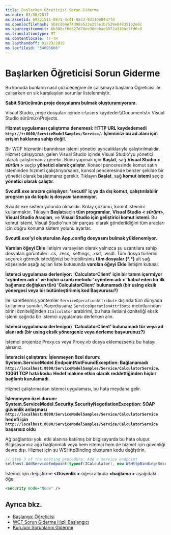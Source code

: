 ```yaml
---
title: Başlarken Öğreticisi Sorun Giderme
ms.date: 03/30/2017
ms.assetid: 69a21511-0871-4c41-9a53-93110e84d7fd
ms.openlocfilehash: 5b8cd04ef4d98e522e255e1b7529e848351b2e0c
ms.sourcegitcommit: 6b308cf6d627d78ee36dbbae8972a310ac7fd6c8
ms.translationtype: MT
ms.contentlocale: tr-TR
ms.lasthandoff: 01/23/2019
ms.locfileid: "54695666"
---
```

# <a name="troubleshooting-the-getting-started-tutorial"></a>Başlarken Öğreticisi Sorun Giderme
Bu konuda bunların nasıl çözüleceğine ile çalışmaya başlama Öğreticisi ile çalışırken en sık karşılaşılan sorunlar listelenmiştir.  
  
**Sabit Sürücümün proje dosyalarını bulmak oluşturamıyorum.**

 Visual Studio, proje dosyaları içinde c:\users kaydeder\\<user name>\Documents\\< Visual Studio sürümü\>\Projects.  
  
**Hizmet uygulaması çalıştırma denemesi: HTTP URL kaydedemedi `http://+:8000/ServiceModelSamples/Service/`.** 
 **İşleminizi bu ad alanı için erişim haklarına sahip değil.** 

 Bir WCF hizmetini barındıran işlemi yönetici ayrıcalıklarıyla çalıştırılmalıdır. Hizmet çalışıyorsa, gelen Visual Studio içinde Visual Studio'yu yönetici olarak çalıştırmanız gerekir. Bunu yapmak için **Başlat**, sağ **Visual Studio \< *sürüm* >**  seçip **yönetici olarak çalıştır**. Konsol penceresinde komut satırı isteminden hizmeti çalıştırıyorsanız, konsol penceresinde benzer şekilde bir yönetici olarak başlatmanız gerekir. Tıklayın **Başlat**, sağ **komut istemi** seçip **yönetici olarak çalıştır**.  
  
**Svcutil.exe aracını çalışılıyor: 'svcutil' iç ya da dış komut, çalıştırılabilir program ya da toplu iş dosyası tanınmıyor.**

 Svcutil.exe sistem yolunda olmalıdır. Kolay çözümü, komut istemini kullanmaktır. Tıklayın **Başlat**seçin **tüm programlar**, **Visual Studio \< *sürüm*>**,  **Visual Studio Araçları**, ve **Visual Studio için geliştirici komut istemi**. Bu komut istemi, Visual Studio'nun bir parçası olarak gönderildiğini tüm araçları için doğru konuma sistem yolunu ayarlar.  

**Svcutil.exe'yi oluşturulan App.config dosyasını bulmak yüklenemiyor.**

 **Varolan öğeyi Ekle** iletişim varsayılan olarak yalnızca şu uzantılara sahip dosyaları görüntüler: .cs, .resx, .settings, .xsd, .wsdl. Tüm dosya türlerini seçerek görmek istediğinizi belirtebilirsiniz **tüm dosyalar (\*.\*)**  alt sağ köşesinde aşağı açılan liste kutusunda **varolan öğeyi Ekle** iletişim kutusu.  


**İstemci uygulaması derleniyor: 'CalculatorClient' için bir tanım içermiyor '\<yöntem adı >' ve hiçbir uzantı metodu '\<yöntem adı >' kabul eden bir ilk bağımsız değişken türü 'CalculatorClient' bulunamadı (bir using eksik yönergesi veya bir bütünleştirilmiş kod Başvurusu?)**  

İle işaretlenmiş yöntemler `ServiceOperationAttribute` dışında tüm dünyada kullanıma sunulur. Kaçırdıysanız `ServiceOperationAttribute` metotlarından birini özniteliğinden `ICalculator` arabirimi, bu hata iletisini özniteliği eksik işlemi çağrıda bir istemci uygulaması derlerken alın.  

**İstemci uygulaması derleniyor: 'CalculatorClient' bulunamadı tür veya ad alanı adı (bir using eksik yönergeniz veya derleme başvurunuz?)**

 İstemci projenize Proxy.cs veya Proxy.vb dosya eklemezseniz bu hatayı alırsınız.  

**İstemcisi çalıştıran: İşlenmeyen özel durum: System.ServiceModel.EndpointNotFoundException: Bağlanamadı `http://localhost:8000/ServiceModelSamples/Service/CalculatorService`. 10061 TCP hata kodu: Hedef makine etkin olarak reddettiğinden hiçbir bağlantı kurulamadı.**

Hizmet çalıştırmadan istemci uygulaması, bu hata meydana gelir.  
  
**İşlenmeyen özel durum: System.ServiceModel.Security.SecurityNegotiationException: SOAP güvenlik anlaşması `http://localhost:8000/ServiceModelSamples/Service/CalculatorService` hedefi için `http://localhost:8000/ServiceModelSamples/Service/CalculatorService` başarısız oldu**  

Ağ bağlantısı yok. etki alanına katılmış bir bilgisayarda bu hata oluşur. Bilgisayarınız ağa bağlanmak veya hem istemci hem de hizmet için güvenliği devre dışı. Hizmet için şu WSHttpBinding oluşturan kodu değiştirin.  
  
```csharp
// Step 3 of the hosting procedure: Add a service endpoint  
selfhost.AddServiceEndpoint(typeof(ICalculator), new WSHttpBinding(SecurityMode.None), "CalculatorService");  
```

İstemci için değiştirme  **\<Güvenlik >** öğesi altında  **\<bağlama >** aşağıdaki öğe:  
  
```xml
<security mode="Node" />  
```  

## <a name="see-also"></a>Ayrıca bkz.
- [Başlangıç Öğreticisi](../../../docs/framework/wcf/getting-started-tutorial.md)
- [WCF Sorun Giderme Hızlı Başlangıcı](../../../docs/framework/wcf/wcf-troubleshooting-quickstart.md)
- [Kurulum Sorunlarını Giderme](../../../docs/framework/wcf/troubleshooting-setup-issues.md)
